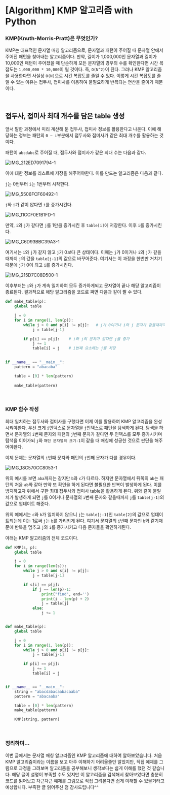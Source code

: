 # [Algorithm] KMP 알고리즘 with Python

### KMP(Knuth-Morris-Pratt)은 무엇인가?

KMP는 대표적인 문자열 매칭 알고리즘으로, 문자열과 패턴이 주어질 때 문자열 안에서 주어진 패턴을 찾아내는 알고리즘이다. 만약, 길이가 1,000,000인 문자열과 길이가 10,000인 패턴이 주어졌을 때 단순하게 모든 문자열의 경우의 수를 확인한다면 시간 복잡도는 `1,000,000 * 10,000`이 될 것이다. 즉, `O(N^2)`이 된다. 그러나 KMP 알고리즘을 사용한다면 사실상 `O(N)`으로 시간 복잡도를 줄일 수 있다. 이렇게 시간 복잡도를 줄일 수 있는 이유는 접두사, 접미사를 이용하여 불필요하게 반복되는 연산을 줄이기 때문이다.

<br>

## 접두사, 접미사 최대 개수를 담은 table 생성

앞서 말한 과정에서 미리 계산해 둔 접두사, 접미사 정보를 활용한다고 나온다. 이에 해당하는 정보는 패턴의 `0 ~ i`부분에서 접두사와 접미사가 같은 최대 개수를 활용하는 것이다.

패턴이 `abcdabc`로 주어질 때, 접두사와 접미사가 같은 최대 수는 다음과 같다.

![IMG_212ED7091794-1](https://user-images.githubusercontent.com/37801041/102799590-15b2fe80-43f6-11eb-8485-0a7e9164f159.jpeg)

이에 대한 정보를 리스트에 저장을 해주어야한다. 이를 만드는 알고리즘은 다음과 같다.

`j`는 0번부터 `i`는 1번부터 시작한다.

![IMG_5506FCF60492-1](https://user-images.githubusercontent.com/37801041/102799754-45620680-43f6-11eb-86e4-f6b88d2b698f.jpeg)

`j`와 `i`가 같이 않다면 `i`를 증가시킨다.

![IMG_11CCF0E1B1FD-1](/Users/hooong/Downloads/IMG_11CCF0E1B1FD-1.jpeg)

만약, `i`와 `j`가 같다면 `j`를 1만큼 증가시킨 후 `table[i]`에 저장한다. 이후 `i`를 증가시킨다.

![IMG_C6D93BBC39A3-1](https://user-images.githubusercontent.com/37801041/102800174-d802a580-43f6-11eb-8db2-99f869811b6e.jpeg)

여기서는 `i`와 `j`가 같지 않고 `j`가 0보다 큰 상태이다. 이때는 `j`가 0이거나 `i`와 `j`가 같을때까지 `j`의 값을 `table[j-1]`의 값으로 바꾸어준다. 여기서는 이 과정을 한번만 거치기 때문에 `j`가 0이 되고 `i`를 증가시킨다.

![IMG_215D7C08D500-1](https://user-images.githubusercontent.com/37801041/102800561-637c3680-43f7-11eb-8a74-6cc877531820.jpeg)

이후부터는 `i`와 `j`가 계속 일치하여 모두 증가하게되고 문자열이 끝나 해당 알고리즘이 종료된다. 결과적으로 해당 알고리즘을 코드로 짜면 다음과 같이 짤 수 있다.

```python
def make_table(p):
    global table

    j = 0
    for i in range(1, len(p)):
        while j > 0 and p[i] != p[j]:	# j가 0이거나 i와 j 문자가 같을때까지 반복
            j = table[j-1]

        if p[i] == p[j]:	# i와 j의 문자가 같다면 j를 증가
            j += 1
            table[i] = j	# i번째 요소에는 j를 저장

            
if __name__ == "__main__":
    pattern = "abacaba"

    table = [0] * len(pattern)
    
    make_table(pattern)
```

<br>

### KMP 함수 작성

최대 일치하는 접두사와 접미사를 구했다면 이제 이를 활용하여 KMP 알고리즘을 완성시켜야한다. 우선 크게 `i`인덱스로 문자열을 `j`인덱스로 패턴을 탐색하게 된다. 탐색을 하면서 문자열의 `i`번째 문자와 패턴의 `j`번째 문자가 같다면 두 인덱스를 모두 증가시키며 탐색을 이어가되 `j`와 `패턴 문자열의 크기-1`이 같을 때 매칭에 성공한 것으로 판단을 해주어야한다.

이제 문제는 문자열의 `i`번째 문자와 패턴의 `j`번째 문자가 다를 경우이다. 

![IMG_18C570CC8053-1](https://user-images.githubusercontent.com/37801041/102801886-316bd400-43f9-11eb-862f-d99663ffa8a5.jpeg)

위의 예시를 보면 `aba`까지는 같지만 `b`와 `c`가 다르다. 하지만 문자열에서 뒤쪽의 `ab`는 패턴의 처음 `ab`와 같아 만약 또 확인을 하게 된다면 불필요한 반복이 발생하게 된다. 이를 방지하고자 위에서 구한 최대 접두사와 접미사 table을 활용하게 된다. 위와 같이 불일치가 발생하게 되면 `j`를 0이거나 문자열의 `i`번째 문자와 같을때까지 `j`를  `table[j-1]`의 값으로 업데이트 해준다. 

위의 예에서는 `c`와 `b`가 일치하지 않으니 `j`는 `table[j-1]`인 `table[2]`의 값으로 업데이트되는데 이는 1로써 `j`는 `b`를 가리키게 된다. 여기서 문자열의 `i`번째 문자인 `b`와 같기때문에 반복을 멈추고 `j`와 `i`를 증가시키고 다음 문자들을 확인하게된다.

아래는 KMP 알고리즘의 전체 코드이다.

```python
def KMP(s, p):
    global table

    j = 0
    for i in range(len(s)):
        while j > 0 and s[i] != p[j]:
            j = table[j-1]

        if s[i] == p[j]:
            if j == len(p)-1:
                print("find", end='')
                print(i - len(p) + 2)
                j = table[j]
            else:
                j += 1


def make_table(p):
    global table

    j = 0
    for i in range(1, len(p)):
        while j > 0 and p[i] != p[j]:
            j = table[j-1]

        if p[i] == p[j]:
            j += 1
            table[i] = j


if __name__ == "__main__":
    string = "abacdabacaabacaaba"
    pattern = "abacaaba"

    table = [0] * len(pattern)
    make_table(pattern)

    KMP(string, pattern)

```

<br>

### 정리하며...

이번 글에서는 문자열 매칭 알고리즘인 KMP 알고리즘에 대하여 알아보았습니다. 처음 KMP 알고리즘이라는 이름을 보고 아주 이해하기 어려울줄만 알았지만, 직접 예제를 그림으로 과정을 그려보며 알고리즘을 공부해보니 생각보다는 쉽게 이해를 했던 것 같습니다. 해당 글이 설명이 부족할 수도 있지만 이 알고리즘을 검색해서 찾아보았다면 충분히 코드를 읽어보고 차근차근 예제를 그림으로 직접 그려본다면 쉽게 이해할 수 있을거라고 예상합니다. 부족한 글 읽어주신 점 감사드립니다^^